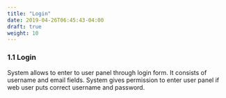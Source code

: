 ```yaml
---
title: "Login"
date: 2019-04-26T06:45:43-04:00
draft: true
weight: 10
---
```


### 1.1 Login

System allows to enter to user panel through login form. It consists of username and email fields. System gives permission to enter user panel if web user puts correct username and password.
